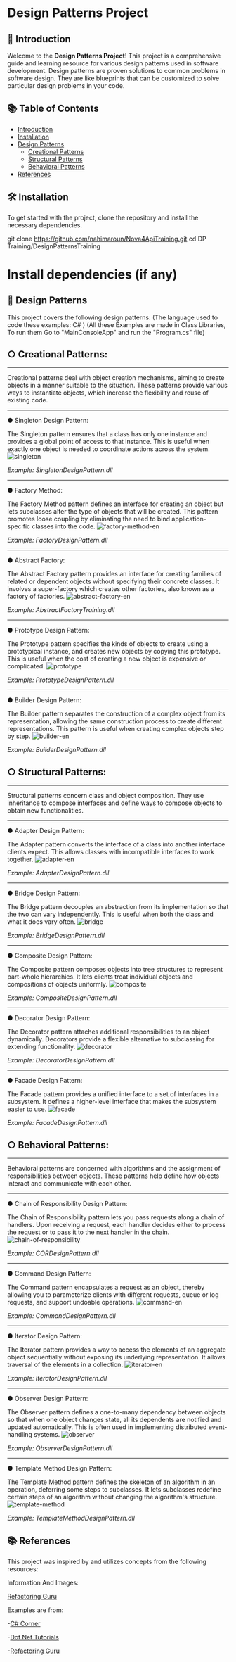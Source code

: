 # Design Patterns Project

## 🌟 Introduction
Welcome to the **Design Patterns Project**! This project is a comprehensive guide and learning resource for various design patterns used in software development. Design patterns are proven solutions to common problems in software design. They are like blueprints that can be customized to solve particular design problems in your code.

## 📚 Table of Contents
- [Introduction](#-introduction)
- [Installation](#-installation)
- [Design Patterns](#-design-patterns)
  - [Creational Patterns](#-creational-patterns)
  - [Structural Patterns](#--structural-patterns)
  - [Behavioral Patterns](#-behavioral-patterns)
- [References](#-References)

## 🛠 Installation
To get started with the project, clone the repository and install the necessary dependencies.

git clone https://github.com/nahimaroun/Nova4ApiTraining.git
cd DP Training/DesignPatternsTraining
# Install dependencies (if any)

## 🧩 Design Patterns
This project covers the following design patterns:
(The language used to code these examples:  C# ) 
(All these Examples are made in Class Libraries, To run them Go to "MainConsoleApp" and run the "Program.cs" file)

## ○ Creational Patterns:
----------------------
Creational patterns deal with object creation mechanisms, aiming to create objects in a manner suitable to the situation. These patterns provide various ways to instantiate objects, which increase the flexibility and reuse of existing code.

____________________________
● Singleton Design Pattern:

The Singleton pattern ensures that a class has only one instance and provides a global point of access to that instance. This is useful when exactly one object is needed to coordinate actions across the system.
![singleton](https://github.com/nahimaroun/Nova4ApiTraining/assets/127951295/3973aed4-26e3-48a5-9a5d-b4b5f349cd63)

*Example: SingletonDesignPattern.dll*
_________________
● Factory Method:

The Factory Method pattern defines an interface for creating an object but lets subclasses alter the type of objects that will be created. This pattern promotes loose coupling by eliminating the need to bind application-specific classes into the code.
![factory-method-en](https://github.com/nahimaroun/Nova4ApiTraining/assets/127951295/cbdce3b7-454c-4bb8-b1a4-68e99d327f5c)

*Example: FactoryDesignPattern.dll*
___________________
● Abstract Factory:

The Abstract Factory pattern provides an interface for creating families of related or dependent objects without specifying their concrete classes. It involves a super-factory which creates other factories, also known as a factory of factories.
![abstract-factory-en](https://github.com/nahimaroun/Nova4ApiTraining/assets/127951295/cc7c08a3-61e4-403a-ae96-ef4a8c215e47)

*Example: AbstractFactoryTraining.dll*
____________________________
● Prototype Design Pattern:

The Prototype pattern specifies the kinds of objects to create using a prototypical instance, and creates new objects by copying this prototype. This is useful when the cost of creating a new object is expensive or complicated.
![prototype](https://github.com/nahimaroun/Nova4ApiTraining/assets/127951295/69a1c567-599b-4775-8867-d5e4fa03672e)

*Example: PrototypeDesignPattern.dll*
__________________________
● Builder Design Pattern:

The Builder pattern separates the construction of a complex object from its representation, allowing the same construction process to create different representations. This pattern is useful when creating complex objects step by step.
![builder-en](https://github.com/nahimaroun/Nova4ApiTraining/assets/127951295/398de502-e0e8-42c5-82cd-11779900b726)

*Example: BuilderDesignPattern.dll*




## ○  Structural Patterns:
-----------------------
Structural patterns concern class and object composition. They use inheritance to compose interfaces and define ways to compose objects to obtain new functionalities.

____________________________
● Adapter Design Pattern:

The Adapter pattern converts the interface of a class into another interface clients expect. This allows classes with incompatible interfaces to work together.
![adapter-en](https://github.com/nahimaroun/Nova4ApiTraining/assets/127951295/44c843e4-02b0-43cd-a8e6-d6e9e2741e3d)

*Example: AdapterDesignPattern.dll*
____________________________
● Bridge Design Pattern:

The Bridge pattern decouples an abstraction from its implementation so that the two can vary independently. This is useful when both the class and what it does vary often.
![bridge](https://github.com/nahimaroun/Nova4ApiTraining/assets/127951295/af393d94-6479-4d48-a98c-448b23f62508)

*Example: BridgeDesignPattern.dll*
____________________________
● Composite Design Pattern:

The Composite pattern composes objects into tree structures to represent part-whole hierarchies. It lets clients treat individual objects and compositions of objects uniformly.
![composite](https://github.com/nahimaroun/Nova4ApiTraining/assets/127951295/d59522cc-16e7-4e7a-9b14-ce313f0465aa)

*Example: CompositeDesignPattern.dll*
____________________________
● Decorator Design Pattern:

The Decorator pattern attaches additional responsibilities to an object dynamically. Decorators provide a flexible alternative to subclassing for extending functionality.
![decorator](https://github.com/nahimaroun/Nova4ApiTraining/assets/127951295/47f0dc59-4a61-4ea6-8c0e-41b02e4d08f0)

*Example: DecoratorDesignPattern.dll*
____________________________
● Facade Design Pattern:

The Facade pattern provides a unified interface to a set of interfaces in a subsystem. It defines a higher-level interface that makes the subsystem easier to use.
![facade](https://github.com/nahimaroun/Nova4ApiTraining/assets/127951295/d8e80864-14c7-4e6a-9375-569b3165273b)

*Example: FacadeDesignPattern.dll*




## ○ Behavioral Patterns:
----------------------
Behavioral patterns are concerned with algorithms and the assignment of responsibilities between objects. These patterns help define how objects interact and communicate with each other.

_________________________________________
● Chain of Responsibility Design Pattern:

The Chain of Responsibility pattern lets you pass requests along a chain of handlers. Upon receiving a request, each handler decides either to process the request or to pass it to the next handler in the chain.
![chain-of-responsibility](https://github.com/nahimaroun/Nova4ApiTraining/assets/127951295/dedf8e05-030b-4429-82e6-2215aaf93cbc)

*Example: CORDesignPattern.dll*
____________________________
● Command Design Pattern:

The Command pattern encapsulates a request as an object, thereby allowing you to parameterize clients with different requests, queue or log requests, and support undoable operations.
![command-en](https://github.com/nahimaroun/Nova4ApiTraining/assets/127951295/a0fb42bb-31c1-4d48-a894-716cfb9a01d0)

*Example: CommandDesignPattern.dll*
____________________________
● Iterator Design Pattern:

The Iterator pattern provides a way to access the elements of an aggregate object sequentially without exposing its underlying representation. It allows traversal of the elements in a collection.
![iterator-en](https://github.com/nahimaroun/Nova4ApiTraining/assets/127951295/db4a2bc6-12fb-4c81-8f02-fdbd0b6c683a)

*Example: IteratorDesignPattern.dll*
____________________________
● Observer Design Pattern:

The Observer pattern defines a one-to-many dependency between objects so that when one object changes state, all its dependents are notified and updated automatically. This is often used in implementing distributed event-handling systems.
![observer](https://github.com/nahimaroun/Nova4ApiTraining/assets/127951295/0ed928da-80c5-4181-9966-b66e468b0c61)

*Example: ObserverDesignPattern.dll*
__________________________________
● Template Method Design Pattern:

The Template Method pattern defines the skeleton of an algorithm in an operation, deferring some steps to subclasses. It lets subclasses redefine certain steps of an algorithm without changing the algorithm's structure.
![template-method](https://github.com/nahimaroun/Nova4ApiTraining/assets/127951295/25f55e79-99bf-4781-9143-f839d3a8aa5d)

*Example: TemplateMethodDesignPattern.dll*

## 📚 References
This project was inspired by and utilizes concepts from the following resources:

Information And Images:

[Refactoring Guru]( https://refactoring.guru/design-patterns/)


Examples are from:

-[C# Corner](https://www.c-sharpcorner.com/)
                   
-[Dot Net Tutorials](https://dotnettutorials.net/)
                  
-[Refactoring Guru]( https://refactoring.guru/design-patterns/)
